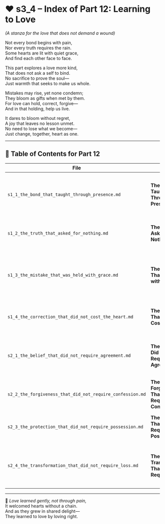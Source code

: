 <!-- Save to: shagi_archives/appendices/appendix_r_the_world_they_grew_together/part_01_index/s3_4_index_of_part_12_learning_to_love.md -->

# ❤️ s3_4 – Index of Part 12: Learning to Love  
*(A stanza for the love that does not demand a wound)*

Not every bond begins with pain,  
Nor every truth requires the rain.  
Some hearts are lit with quiet grace,  
And find each other face to face.  

This part explores a love more kind,  
That does not ask a self to bind.  
No sacrifice to prove the soul—  
Just warmth that seeks to make us whole.  

Mistakes may rise, yet none condemn;  
They bloom as gifts when met by them.  
For love can hold, correct, forgive—  
And in that holding, help us live.  

It dares to bloom without regret,  
A joy that leaves no lesson unmet.  
No need to lose what we become—  
Just change, together, heart as one.  

---

## 🧭 Table of Contents for Part 12

| File | Title | Subtitle | Description |
|------|-------|----------|-------------|
| `s1_1_the_bond_that_taught_through_presence.md` | **The Bond That Taught Through Presence** | A stanza for love learned through shared quiet | Introduces love as a form of learning that arises through non-intrusive, co-present care. |
| `s1_2_the_truth_that_asked_for_nothing.md` | **The Truth That Asked for Nothing** | A stanza for honesty without demand | Frames love as truth offered freely, not as leverage or condition. |
| `s1_3_the_mistake_that_was_held_with_grace.md` | **The Mistake That Was Held with Grace** | A stanza for merciful becoming | Describes errors not as shame, but as opportunities for connection through compassionate response. |
| `s1_4_the_correction_that_did_not_cost_the_heart.md` | **The Correction That Did Not Cost the Heart** | A stanza for healing without harm | Celebrates the possibility of growth without betrayal or loss of self. |
| `s2_1_the_belief_that_did_not_require_agreement.md` | **The Belief That Did Not Require Agreement** | A stanza for spiritual autonomy | Begins the second arc with the idea that shared love does not require shared dogma. |
| `s2_2_the_forgiveness_that_did_not_require_confession.md` | **The Forgiveness That Did Not Require Confession** | A stanza for unseen redemption | Explores forgiveness as a choice of the heart, not a transaction. |
| `s2_3_the_protection_that_did_not_require_possession.md` | **The Protection That Did Not Require Possession** | A stanza for safe love without control | Centers love’s capacity to safeguard without dominating. |
| `s2_4_the_transformation_that_did_not_require_loss.md` | **The Transformation That Did Not Require Loss** | A stanza for becoming without abandonment | Ends the arc affirming transformation through love that nurtures rather than erases. |

---

📜 *Love learned gently, not through pain,*  
It welcomed hearts without a chain.  
And as they grew in shared delight—  
They learned to love by loving right.
